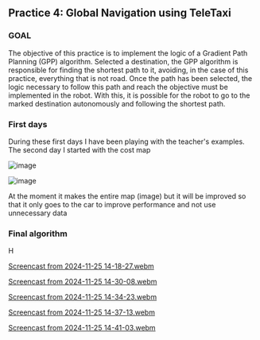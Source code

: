 
## Practice 4: Global Navigation using TeleTaxi

### GOAL

The objective of this practice is to implement the logic of a Gradient Path Planning (GPP) algorithm. Selected a destination, the GPP algorithm is responsible for finding the shortest path to it, avoiding, in the case of this practice, everything that is not road. Once the path has been selected, the logic necessary to follow this path and reach the objective must be implemented in the robot. With this, it is possible for the robot to go to the marked destination autonomously and following the shortest path.

### First days

During these first days I have been playing with the teacher's examples. The second day I started with the cost map

![image](https://github.com/user-attachments/assets/1ec4714f-a61a-46e7-b528-62769ae2cb82)

![image](https://github.com/user-attachments/assets/7a5e9df1-75ba-4471-a9c8-31eda1a35565)

At the moment it makes the entire map (image) but it will be improved so that it only goes to the car to improve performance and not use unnecessary data

### Final algorithm

H

[Screencast from 2024-11-25 14-18-27.webm](https://github.com/user-attachments/assets/cae32769-540e-4523-aa2b-92ccde926b4a)

[Screencast from 2024-11-25 14-30-08.webm](https://github.com/user-attachments/assets/d47c7c6d-402d-4c59-8593-785abed87592)

[Screencast from 2024-11-25 14-34-23.webm](https://github.com/user-attachments/assets/7324cada-5f21-4d44-9feb-6adf54474a2e)

[Screencast from 2024-11-25 14-37-13.webm](https://github.com/user-attachments/assets/e8e58190-b4d6-4d0e-b89b-589b6a40f3b2)

[Screencast from 2024-11-25 14-41-03.webm](https://github.com/user-attachments/assets/f247cc05-ceef-4fee-b46c-52310205b679)
